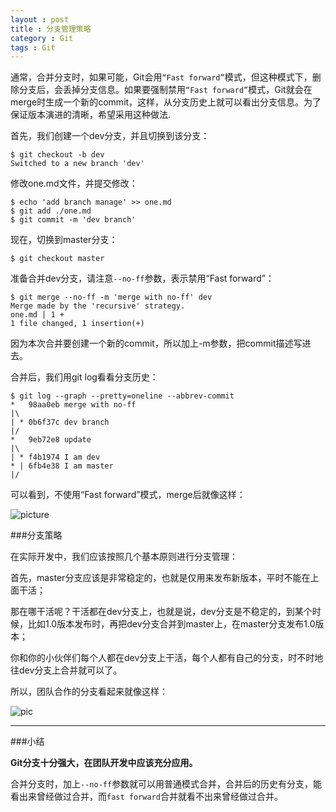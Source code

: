 ```yaml
---
layout : post
title : 分支管理策略
category : Git
tags : Git
---
```

通常，合并分支时，如果可能，Git会用`“Fast forward”`模式，但这种模式下，删除分支后，会丢掉分支信息。如果要强制禁用`“Fast forward”`模式，Git就会在merge时生成一个新的commit，这样，从分支历史上就可以看出分支信息。为了保证版本演进的清晰，希望采用这种做法.

首先，我们创建一个dev分支，并且切换到该分支：

	$ git checkout -b dev
	Switched to a new branch 'dev'

修改one.md文件，并提交修改：

	$ echo 'add branch manage' >> one.md
	$ git add ./one.md
	$ git commit -m 'dev branch'

<!--more-->

现在，切换到master分支：

	$ git checkout master

准备合并dev分支，请注意`--no-ff`参数，表示禁用“Fast forward”：

	$ git merge --no-ff -m 'merge with no-ff' dev
	Merge made by the 'recursive' strategy.
 	one.md | 1 +
 	1 file changed, 1 insertion(+)

因为本次合并要创建一个新的commit，所以加上-m参数，把commit描述写进去。

合并后，我们用git log看看分支历史：

	$ git log --graph --pretty=oneline --abbrev-commit
	*   98aa0eb merge with no-ff
	|\
	| * 0b6f37c dev branch
	|/
	*   9eb72e8 update
	|\
	| * f4b1974 I am dev
	* | 6fb4e38 I am master
	|/

可以看到，不使用“Fast forward”模式，merge后就像这样：

![picture](http://ww3.sinaimg.cn/mw690/bd5a4d63gw1ehswmf2jhhj20dc07574c.jpg)

###分支策略

在实际开发中，我们应该按照几个基本原则进行分支管理：

首先，master分支应该是非常稳定的，也就是仅用来发布新版本，平时不能在上面干活；

那在哪干活呢？干活都在dev分支上，也就是说，dev分支是不稳定的，到某个时候，比如1.0版本发布时，再把dev分支合并到master上，在master分支发布1.0版本；

你和你的小伙伴们每个人都在dev分支上干活，每个人都有自己的分支，时不时地往dev分支上合并就可以了。

所以，团队合作的分支看起来就像这样：

![pic](http://ww1.sinaimg.cn/mw690/bd5a4d63gw1ehswp18k3xj20du03haab.jpg)

---
###小结

**Git分支十分强大，在团队开发中应该充分应用。**

合并分支时，加上`--no-ff`参数就可以用普通模式合并，合并后的历史有分支，能看出来曾经做过合并，而`fast forward`合并就看不出来曾经做过合并。